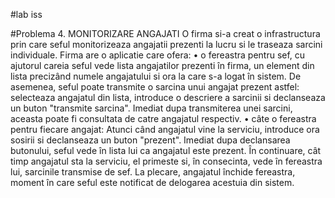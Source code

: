 #lab iss


#Problema
4. MONITORIZARE ANGAJATI
O firma si-a creat o infrastructura prin care seful monitorizeaza angajatii prezenti la lucru si le traseaza
sarcini individuale. Firma are o aplicatie care ofera:
• o fereastra pentru sef, cu ajutorul careia seful vede lista angajatilor prezenti în firma, un
element din lista precizând numele angajatului si ora la care s-a logat în sistem. De asemenea,
seful poate transmite o sarcina unui angajat prezent astfel: selecteaza angajatul din lista,
introduce o descriere a sarcinii si declanseaza un buton "transmite sarcina". Imediat dupa
transmiterea unei sarcini, aceasta poate fi consultata de catre angajatul respectiv.
• câte o fereastra pentru fiecare angajat: Atunci când angajatul vine la serviciu, introduce ora
sosirii si declanseaza un buton "prezent". Imediat dupa declansarea butonului, seful vede în
lista lui ca angajatul este prezent. În continuare, cât timp angajatul sta la serviciu, el primeste
si, în consecinta, vede în fereastra lui, sarcinile transmise de sef. La plecare, angajatul închide
fereastra, moment în care seful este notificat de delogarea acestuia din sistem. 
